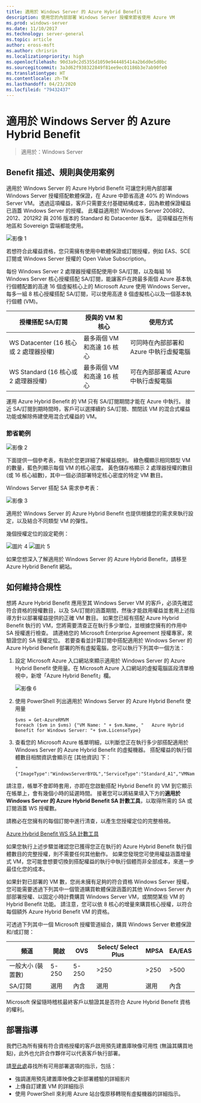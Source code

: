 ```yaml
---
title: 適用於 Windows Server 的 Azure Hybrid Benefit
description: 使用您的內部部署 Windows Server 授權來節省使用 Azure VM
ms.prod: windows-server
ms.date: 11/10/2017
ms.technology: server-general
ms.topic: article
author: eross-msft
ms.author: chrisrin
ms.localizationpriority: high
ms.openlocfilehash: 90d3a9c2d5355d1059e944485414a2b6d0e5d0bc
ms.sourcegitcommit: 3a3d62f938322849f81ee9ec01186b3e7ab90fe0
ms.translationtype: HT
ms.contentlocale: zh-TW
ms.lasthandoff: 04/23/2020
ms.locfileid: "79432437"
---
```

# <a name="azure-hybrid-benefit-for-windows-server"></a>適用於 Windows Server 的 Azure Hybrid Benefit

>適用於：Windows Server

## <a name="benefit-description-rules-and-use-cases"></a>Benefit 描述、規則與使用案例

適用於 Windows Server 的 Azure Hybrid Benefit 可讓您利用內部部署 Windows Server 授權搭配軟體保證，在 Azure 中節省高達 40% 的 Windows Server VM。  透過這項權益，客戶只需要支付基礎結構成本，因為軟體保證權益已涵蓋 Windows Server 的授權。  此權益適用於 Windows Server 2008R2、2012、2012R2 與 2016 版本的 Standard 和 Datacenter 版本。  這項權益在所有地區和 Sovereign 雲端都能使用。


![影像 1](media/ahb01.png)

若想符合此權益資格，您只需擁有使用中軟體保證或訂閱授權，例如 EAS、SCE 訂閱或 Windows Server 授權的 Open Value Subscription。  

每份 Windows Server 2 處理器授權搭配使用中 SA/訂閱，以及每組 16 Windows Server 核心授權搭配 SA/訂閱，能讓客戶在跨最多兩個 Azure 基本執行個體配置的高達 16 個虛擬核心上的 Microsoft Azure 使用 Windows Server。 每多一組 8 核心授權搭配 SA/訂閱，可以使用高達 8 個虛擬核心以及一個基本執行個體 (VM)。

| 授權搭配 SA/訂閱            | 授與的 VM 和核心            | 使用方式                                |
|-----------------------------------------|----------------------------------|-----------------------------------------------------|
| WS Datacenter (16 核心或 2 處理器授權)  | 最多兩個 VM 和高達 16 核心 | 可同時在內部部署和 Azure 中執行虛擬電腦  |
| WS Standard (16 核心或 2 處理器授權)    | 最多兩個 VM 和高達 16 核心 | 可在內部部署或 Azure 中執行虛擬電腦 |

運用 Azure Hybrid Benefit 的 VM 只有 SA/訂閱期間才能在 Azure 中執行。 接近 SA/訂閱到期時間時，客戶可以選擇續約 SA/訂閱、關閉該 VM 的混合式權益功能或解除佈建使用混合式權益的 VM。 

### <a name="savings-examples"></a>節省範例 

![影像 2](media/ahb02.png)
 
下面提供一個參考表，有助於您更詳細了解權益規則。 綠色欄顯示相同類型 VM 的數量，藍色列顯示每個 VM 的核心密度。 黃色儲存格顯示 2 處理器授權的數目 (或 16 核心組數)，其中一個必須部署特定核心密度的特定 VM 數目。 

Windows Server 搭配 SA 需求參考表：

![影像 3](media/ahb03.png)
 
適用於 Windows Server 的 Azure Hybrid Benefit 也提供根據您的需求來執行設定，以及結合不同類型 VM 的彈性。

幾個授權定位的設定範例：

![圖片 4](media/ahb04.png)
![圖片 5](media/ahb05.png)

 
如果您想深入了解適用於 Windows Server 的 Azure Hybrid Benefit，請移至 Azure Hybrid Benefit 網站。

## <a name="how-to-maintain-compliance"></a>如何維持合規性

想將 Azure Hybrid Benefit 應用至其 Windows Server VM 的客戶，必須先確認符合資格的授權數目，以及 SA/訂閱的涵蓋期間，然後才能啟用權益並套用上述指導方針以部署權益提供的正確 VM 數目。 如果您已經有搭配 Azure Hybrid Benefit 執行的 VM，您將需要清查正在執行多少單位，並根據您擁有的作用中 SA 授權進行檢查。  請連絡您的 Microsoft Enterprise Agreement 授權專家，來驗證您的 SA 授權定位。
若要查看並計算訂閱中搭配適用於 Windows Server 的 Azure Hybrid Benefit 部署的所有虛擬電腦，您可以執行下列其中一個方法：

1. 設定 Microsoft Azure 入口網站來顯示適用於 Windows Server 的 Azure Hybrid Benefit 使用量。在 Microsoft Azure 入口網站的虛擬電腦區段清單檢視中，新增「Azure Hybrid Benefit」欄。 

    ![影像 6](media/ahb06.png)

2.  使用 PowerShell 列出適用於 Windows Server 的 Azure Hybrid Benefit 使用量

    ```
    $vms = Get-AzureRMVM 
    foreach ($vm in $vms) {"VM Name: " + $vm.Name, "   Azure Hybrid Benefit for Windows Server: "+ $vm.LicenseType}
    ```

3.  查看您的 Microsoft Azure 帳單明細，以判斷您正在執行多少部搭配適用於 Windows Server 的 Azure Hybrid Benefit 的虛擬機器。 搭配權益的執行個體數目相關資訊會顯示在 [其他資訊] 下：

    ```
    "{"ImageType":"WindowsServerBYOL","ServiceType":"Standard_A1","VMName":"","UsageType":"ComputeHR"}" 
    ```

請注意，帳單不會即時套用，亦即在您啟動搭配 Hybrid Benefit 的 VM 到它顯示在帳單上，會有幾個小時的延遲時間。
接著您可以將結果填入下方的**適用於 Windows Server 的 Azure Hybrid Benefit SA 計數工具**，以取得所需的 SA 或訂閱涵蓋 WS 授權數。

請務必在您擁有的每個訂閱中進行清查，以產生您授權定位的完整檢視。

[Azure Hybrid Benefit WS SA 計數工具](https://download.microsoft.com/download/7/1/2/712FEFF0-155C-4ABF-96C0-CE4EC4DB0516/Azure_Hybrid_Benefit_Windows_Server_SA_Count_Tool.xlsx)

如果您執行上述步驟並確認您已獲得您正在執行的 Azure Hybrid Benefit 執行個體數目的完整授權，則不需要任何其他動作。 如果您發現您可使用權益涵蓋增量式 VM，您可能會想要切換到搭配權益的執行中執行個體而非全部成本，來進一步最佳化您的成本。

如果針對已部署的 VM 數，您尚未擁有足夠的符合資格 Windows Server 授權，您可能需要透過下列其中一個管道購買軟體保證涵蓋的其他 Windows Server 內部部署授權、以固定小時計費購買 Windows Server VM，或關閉某些 VM 的 Hybrid Benefit 功能。 請注意，您可以依 8 核心的增量來購買核心授權，以符合每個額外 Azure Hybrid Benefit VM 的資格。 

可透過下列其中一個 Microsoft 授權管道組合，購買 Windows Server 軟體保證和/或訂閱：

| 頻道                      | 開啟     | OVS      | Select/ Select Plus  | MPSA       | EA/EAS   |
|------------------------------|----------|----------|-----------------------|-----------|----------|
| 一般大小 (裝置數)  | 5-250    | 5-250    | >250                  | >250      | >500     |
| SA/訂閱            | 選用 | 內含 | 選用              | 選用  | 內含 |

Microsoft 保留隨時稽核最終客戶以驗證其是否符合 Azure Hybrid Benefit 資格的權利。 

## <a name="deployment-guidance"></a>部署指導 

我們已為所有擁有符合資格授權的客戶啟用預先建置庫映像可用性 (無論其購買地點)，此外也允許合作夥伴可以代表客戶執行部署。 

請[至此處](https://azure.microsoft.com/pricing/hybrid-use-benefit/)尋找所有可用部署選項的指示，包括： 
-   強調運用預先建置庫映像之新部署體驗的詳細影片
-   上傳自訂建置 VM 的詳細指示 
-   使用 PowerShell 來利用 Azure 站台復原移轉現有虛擬機器的詳細指示。 
